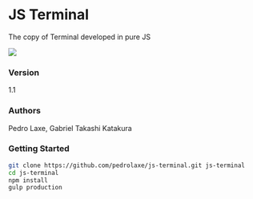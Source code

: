 # JS Terminal

The copy of Terminal developed in pure JS

![][drag]

### Version
1.1

### Authors
Pedro Laxe, Gabriel Takashi Katakura

[drag]: https://raw.githubusercontent.com/pedrolaxe/js-terminal/master/image1.jpg

### Getting Started
```bash
git clone https://github.com/pedrolaxe/js-terminal.git js-terminal
cd js-terminal
npm install
gulp production 
```